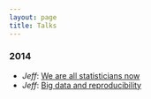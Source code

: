 ```yaml
---
layout: page
title: Talks
---
```



### 2014


* _Jeff_: [We are all statisticians now](https://speakerdeck.com/jtleek/we-are-all-statisticians-now)
* _Jeff_: [Big data and reproducibility](https://speakerdeck.com/jtleek/big-data-and-reproducibility/)


